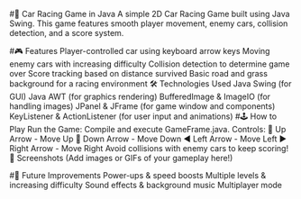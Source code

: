 #🚗 Car Racing Game in Java
A simple 2D Car Racing Game built using Java Swing. This game features smooth player movement, enemy cars, collision detection, and a score system.

#🎮 Features
Player-controlled car using keyboard arrow keys
Moving enemy cars with increasing difficulty
Collision detection to determine game over
Score tracking based on distance survived
Basic road and grass background for a racing environment
🛠 Technologies Used
Java Swing (for GUI)
Java AWT (for graphics rendering)
BufferedImage & ImageIO (for handling images)
JPanel & JFrame (for game window and components)
KeyListener & ActionListener (for user input and animations)
#🕹️ How to Play
Run the Game: Compile and execute GameFrame.java.
Controls:
🔼 Up Arrow - Move Up
🔽 Down Arrow - Move Down
◀ Left Arrow - Move Left
▶ Right Arrow - Move Right
Avoid collisions with enemy cars to keep scoring!
📸 Screenshots
(Add images or GIFs of your gameplay here!)

#🚀 Future Improvements
Power-ups & speed boosts
Multiple levels & increasing difficulty
Sound effects & background music
Multiplayer mode
